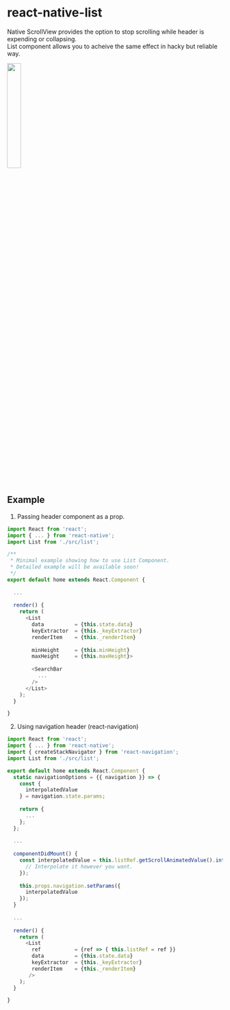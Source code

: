 # react-native-list

Native ScrollView provides the option to stop scrolling while header is expending or collapsing.<br>
List component allows you to acheive the same effect in hacky but reliable way.

<img src='https://github.com/dev-dano/react-native-list/blob/master/example/Demo.gif?raw=true' width="25%" height="25%">

## Example
1. Passing header component as a prop.
```js
import React from 'react';
import { ... } from 'react-native';
import List from './src/list';

/**
 * Minimal example showing how to use List Component.
 * Detailed example will be available soon!
 */
export default home extends React.Component {
  
  ...
  
  render() {  
    return (
      <List
        data          = {this.state.data}
        keyExtractor  = {this._keyExtractor}
        renderItem    = {this._renderItem}
        
        minHeight     = {this.minHeight}
        maxHeight     = {this.maxHeight}>
        
        <SearchBar
          ...
        />
      </List>
    );
  } 

}
```

2. Using navigation header (react-navigation)
```js
import React from 'react';
import { ... } from 'react-native';
import { createStackNavigator } from 'react-navigation';
import List from './src/list';

export default home extends React.Component {
  static navigationOptions = {{ navigation }} => {  
    const {
      interpolatedValue
    } = navigation.state.params;
    
    return {
      ...
    }; 
  };
  
  ...
  
  componentDidMount() {
    const interpolatedValue = this.listRef.getScrollAnimatedValue().interpolate({
      // Interpolate it however you want.
    });
  
    this.props.navigation.setParams({
      interpolatedValue
    });
  }
  
  ...
  
  render() {  
    return (
      <List
        ref           = {ref => { this.listRef = ref }}
        data          = {this.state.data}
        keyExtractor  = {this._keyExtractor}
        renderItem    = {this._renderItem}
       />
    );
  } 

}
```
